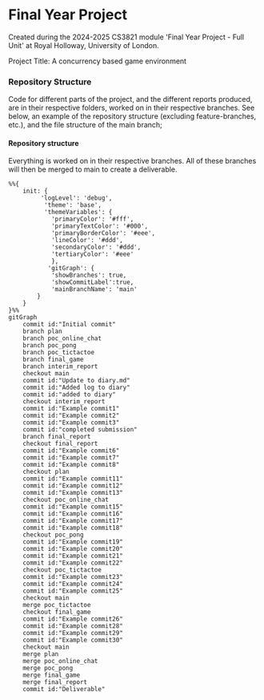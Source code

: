 # Final Year Project

Created during the 2024-2025 CS3821 module 'Final Year Project - Full Unit' at Royal Holloway, University of London.

Project Title: A concurrency based game environment

### Repository Structure

Code for different parts of the project, and the different reports produced, are in their respective folders, worked on in their respective branches. See below, an example of the repository structure (excluding feature-branches, etc.), and the file structure of the main branch;

#### Repository structure

Everything is worked on in their respective branches. All of these branches will then be merged to main to create a deliverable.

```mermaid
%%{
    init: {
         'logLevel': 'debug',
          'theme': 'base',
          'themeVariables': {
            'primaryColor': '#fff',
            'primaryTextColor': '#000',
            'primaryBorderColor': '#eee',
            'lineColor': '#ddd',
            'secondaryColor': '#ddd',
            'tertiaryColor': '#eee'
            },
           'gitGraph': {
            'showBranches': true,
            'showCommitLabel':true,
            'mainBranchName': 'main'
        }
    }
}%%
gitGraph
    commit id:"Initial commit"
    branch plan
    branch poc_online_chat
    branch poc_pong
    branch poc_tictactoe
    branch final_game
    branch interim_report
    checkout main
    commit id:"Update to diary.md"
    commit id:"Added log to diary"
    commit id:"added to diary"
    checkout interim_report
    commit id:"Example commit1"
    commit id:"Example commit2"
    commit id:"Example commit3"
    commit id:"completed submission"
    branch final_report
    checkout final_report
    commit id:"Example commit6"
    commit id:"Example commit7"
    commit id:"Example commit8"
    checkout plan
    commit id:"Example commit11"
    commit id:"Example commit12"
    commit id:"Example commit13"
    checkout poc_online_chat
    commit id:"Example commit15"
    commit id:"Example commit16"
    commit id:"Example commit17"
    commit id:"Example commit18"
    checkout poc_pong
    commit id:"Example commit19"
    commit id:"Example commit20"
    commit id:"Example commit21"
    commit id:"Example commit22"
    checkout poc_tictactoe
    commit id:"Example commit23"
    commit id:"Example commit24"
    commit id:"Example commit25"
    checkout main
    merge poc_tictactoe
    checkout final_game
    commit id:"Example commit26"
    commit id:"Example commit28"
    commit id:"Example commit29"
    commit id:"Example commit30"
    checkout main
    merge plan
    merge poc_online_chat
    merge poc_pong
    merge final_game
    merge final_report
    commit id:"Deliverable"
```
